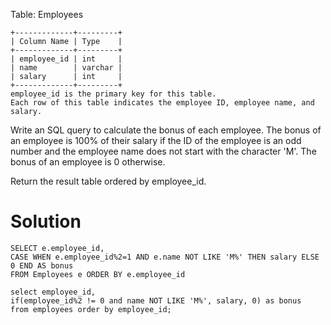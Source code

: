 Table: Employees

```
+-------------+---------+
| Column Name | Type    |
+-------------+---------+
| employee_id | int     |
| name        | varchar |
| salary      | int     |
+-------------+---------+
employee_id is the primary key for this table.
Each row of this table indicates the employee ID, employee name, and salary.
```

Write an SQL query to calculate the bonus of each employee. The bonus of an employee is 100% of their salary if the ID of the employee is an odd number and the employee name does not start with the character 'M'. The bonus of an employee is 0 otherwise.

Return the result table ordered by employee_id.

# Solution
```
SELECT e.employee_id,
CASE WHEN e.employee_id%2=1 AND e.name NOT LIKE 'M%' THEN salary ELSE 0 END AS bonus
FROM Employees e ORDER BY e.employee_id
```

```
select employee_id, 
if(employee_id%2 != 0 and name NOT LIKE 'M%', salary, 0) as bonus
from employees order by employee_id;
```